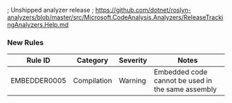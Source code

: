 ﻿; Unshipped analyzer release
; https://github.com/dotnet/roslyn-analyzers/blob/master/src/Microsoft.CodeAnalysis.Analyzers/ReleaseTrackingAnalyzers.Help.md
### New Rules
Rule ID | Category | Severity | Notes
--------|----------|----------|-------
EMBEDDER0005 | Compilation | Warning | Embedded code cannot be used in the same assembly